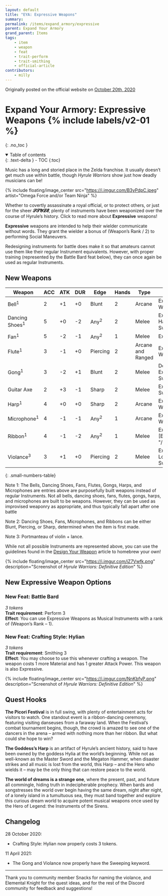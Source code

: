 ```yaml
---
layout: default
title: "EYA: Expressive Weapons"
summary:
permalink: /items/expand_armory/expressive
parent: Expand Your Armory
grand_parent: Items
tags:
    - item
    - weapon
    - feat
    - trait-perform
    - trait-smithing
    - official-article
contributors:
    - milly
---
```


Originally posted on the official website on [October 20th, 2020](https://reclaimthewild.net/index.php/2020/10/20/expand-your-armory-expressive-weapons/)

# Expand Your Armory: Expressive Weapons {% include labels/v2-01 %}
{: .no_toc }

<details open markdown="block">
  <summary>
    Table of contents
  </summary>
  {: .text-delta }
- TOC
{:toc}
</details>

Music has a long and storied place in the Zelda franchise. It usually doesn’t get much use within battle, though *Hyrule Warriors* show just how deadly musicians can be!

{% include floating/image_center src="https://i.imgur.com/B3yPdpC.jpeg" artist="Omega Force and/or Team Ninja" %}

Whether to covertly assassinate a royal official, or to protect others, or just for the sheer **𝓢𝓣𝓨𝓛𝓔**, plenty of instruments have been weaponized over the course of Hyrule’s history. Click to read more about **Expressive** weapons!

**Expressive** weapons are intended to help their wielder communicate without words. They grant the wielder a bonus of (Weapon’s Rank / 2) to performing Social Maneuvers.

Redesigning instruments for battle does make it so that amateurs cannot use them like their regular Instrument equivalents. However, with proper training (represented by the Battle Bard feat below), they can once again be used as regular Instruments.

## New Weapons

| Weapon                      | ACC | ATK | DUR | Edge                 | Hands | Type   | Keywords                                          |
|-----------------------------|-----|-----|-----|----------------------|-------|--------|---------------------------------------------------|
| Bell<sup>1</sup>            | 2   | +1  | +0  | Blunt                | 2     | Arcane | Expressive,<br>Wizardly                           |
| Dancing Shoes<sup>1</sup>   | 5   | +0  | -2  | Any<sup>2</sup>      | 2     | Melee  | Expressive,<br>Hands-Free,<br>Sweeping            |
| Fan<sup>1</sup>             | 5   | -2  | -1  | Any<sup>2</sup>      | 1     | Melee  | Expressive                                        |
| Flute<sup>1</sup>           | 3   | -1  | +0  | Piercing             | 2     | Arcane and Ranged | Expressive,<br>Wizardly                |
| Gong<sup>1</sup>            | 3   | -2  | +1  | Blunt                | 2     | Melee  | Defensive,<br>Expresive,<br>Sweeping              |
| Guitar Axe                  | 2   | +3  | -1  | Sharp                | 2     | Melee  | Expressive,<br>Sweeping                           |
| Harp<sup>1</sup>            | 4   | +0  | +0  | Sharp                | 2     | Arcane | Expressive,<br>Wizardly                           |
| Microphone<sup>1</sup>      | 4   | -1  | -1  | Any<sup>2</sup>      | 1     | Arcane | Expressive,<br>Wizardly                           |
| Ribbon<sup>1</sup>          | 4   | -1  | -2  | Any<sup>2</sup>      | 1     | Melee  | Expressive,<br>[Extending]({{ "/items/expand_armory/extending" | absolute_url }}) |
| Violance<sup>3</sup>        | 3   | +1  | +0  | Piercing             | 2     | Melee  | Expressive,<br>Long,<br>Sweeping                  |
{: .small-numbers-table}

Note 1: The Bells, Dancing Shoes, Fans, Flutes, Gongs, Harps, and Microphones are entries above are purposefully built weapons instead of regular Instruments. Not all bells, dancing shoes, fans, flutes, gongs, harps, and microphones are built to be weapons. However, they can be used as improvised weaponry as appropriate, and thus typically fall apart after one battle

Note 2: Dancing Shoes, Fans, Microphones, and Ribbons can be either Blunt, Piercing, or Sharp, determined when the item is first made.

Note 3:  Portmanteau of violin + lance.

While not all possible Instruments are represented above, you can use the guidelines found in the [Design Your Weapon](https://reclaimthewild.net/index.php/2020/07/01/design-your-weapon/) article to homebrew your own!

{% include floating/image_center src="https://i.imgur.com/iZ7Vwfk.png" description="Screenshot of <i>Hyrule Warriors: Definitive Edition</i>" %}

## New Expressive Weapon Options

### New Feat: Battle Bard

*3 tokens*  
**Trait requirement**: Perform 3  
**Effect**: You can use Expressive Weapons as Musical Instruments with a rank of (Weapon’s Rank – 1).

### New Feat: Crafting Style: Hylian

*3 tokens*  
**Trait requirement**: Smithing 3  
**Effect**: You may choose to use this whenever crafting a weapon. The weapon costs 1 more Material and has 1 greater Attack Power. This weapon is also Expressive.

{% include floating/image_center src="https://i.imgur.com/NnKbfyP.png" description="Screenshot of <i>Hyrule Warriors: Definitive Edition</i>" %}

## Quest Hooks

**The Picori Festival** is in full swing, with plenty of entertainment acts for visitors to watch. One standout event is a ribbon-dancing ceremony, featuring visiting danseuses from a faraway land. When the Festival’s combat tournament begins, though, the crowd is amazed to see one of the dancers in the arena – armed with nothing more than her ribbon. But what could she hope to win?

**The Goddess’s Harp** is an artifact of Hyrule’s ancient history, said to have been owned by the goddess Hylia at the world’s beginning. While not as well-known as the Master Sword and the Megaton Hammer, when disaster strikes and all music is lost from the world, this Harp – and the Hero who wields it – may be the only thing that can restore peace to the world.

**The world of dreams is a strange one**, where the present, past, and future all commingle, hiding truth in indecipherable prophecy. When bards and songstresses the world over begin having the same dream, night after night, of a lonely island in a tumultuous sea, they must band together and explore this curious dream world to acquire potent musical weapons once used by the Hero of Legend: the Instruments of the Sirens.

## Changelog

28 October 2020:
* Crafting Style: Hylian now properly costs 3 tokens.

11 April 2021:
* The Gong and Violance now properly have the Sweeping keyword.

-----------

Thank you to community member Snacks for naming the violance, and Elemental Knight for the quest ideas, and for the rest of the Discord community for feedback and suggestions!